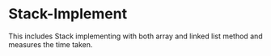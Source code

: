 # Stack-Implement

This includes Stack implementing with both array and linked list method and measures the time taken.
